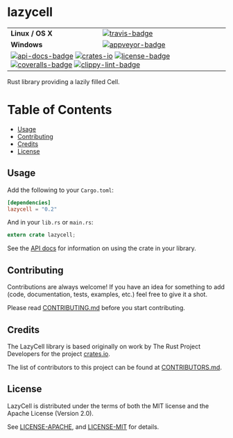 # lazycell

<table>
    <tr>
        <td><strong>Linux / OS X</strong></td>
        <td><a href="https://travis-ci.org/indiv0/lazycell" title="Travis Build Status"><img src="https://travis-ci.org/indiv0/lazycell.svg?branch=master" alt="travis-badge"></img></a></td>
    </tr>
    <tr>
        <td><strong>Windows</strong></td>
        <td><a href="https://ci.appveyor.com/project/indiv0/lazycell" title="Appveyor Build Status"><img src="https://ci.appveyor.com/api/projects/status/8sql0kict385l3cy?svg=true" alt="appveyor-badge"></img></a></td>
    </tr>
    <tr>
        <td colspan="2">
            <a href="https://indiv0.github.io/lazycell/lazycell" title="API Docs"><img src="https://img.shields.io/badge/API-docs-blue.svg" alt="api-docs-badge"></img></a>
            <a href="https://crates.io/crates/lazycell" title="Crates.io"><img src="https://img.shields.io/crates/v/lazycell.svg" alt="crates-io"></img></a>
            <a href="#license" title="License: MIT/Apache-2.0"><img src="https://img.shields.io/crates/l/lazycell.svg" alt="license-badge"></img></a>
            <a href="https://coveralls.io/github/indiv0/lazycell?branch=master" title="Coverage Status"><img src="https://coveralls.io/repos/github/indiv0/lazycell/badge.svg?branch=master" alt="coveralls-badge"></img></a>
            <a href="http://clippy.bashy.io/github/indiv0/lazycell/master/log" title="Clippy Linting Result"><img src="http://clippy.bashy.io/github/indiv0/lazycell/master/badge.svg" alt="clippy-lint-badge"></img></a>
        </td>
    </tr>
</table>

Rust library providing a lazily filled Cell.

# Table of Contents

* [Usage](#usage)
* [Contributing](#contributing)
* [Credits](#credits)
* [License](#license)

## Usage

Add the following to your `Cargo.toml`:

```toml
[dependencies]
lazycell = "0.2"
```

And in your `lib.rs` or `main.rs`:

```rust
extern crate lazycell;
```

See the [API docs][api-docs] for information on using the crate in your library.

## Contributing

Contributions are always welcome!
If you have an idea for something to add (code, documentation, tests, examples,
etc.) feel free to give it a shot.

Please read [CONTRIBUTING.md][contributing] before you start contributing.

## Credits

The LazyCell library is based originally on work by The Rust Project Developers
for the project [crates.io][crates-io-repo].

The list of contributors to this project can be found at
[CONTRIBUTORS.md][contributors].

## License

LazyCell is distributed under the terms of both the MIT license and the Apache
License (Version 2.0).

See [LICENSE-APACHE][license-apache], and [LICENSE-MIT][license-mit] for details.

[api-docs]: https://indiv0.github.io/lazycell/lazycell
[contributing]: https://github.com/indiv0/lazycell/blob/master/CONTRIBUTING.md "Contribution Guide"
[contributors]: https://github.com/indiv0/lazycell/blob/master/CONTRIBUTORS.md "List of Contributors"
[crates-io-repo]: https://github.com/rust-lang/crates.io "rust-lang/crates.io: Source code for crates.io"
[license-apache]: https://github.com/indiv0/lazycell/blob/master/LICENSE-APACHE "Apache-2.0 License"
[license-mit]: https://github.com/indiv0/lazycell/blob/master/LICENSE-MIT "MIT License"
